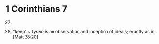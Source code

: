 # 1 Corinthians 7


27) 


37) "keep" ~ _tyrein_ is an observation and inception of ideals; exactly as in [Matt 28:20]
